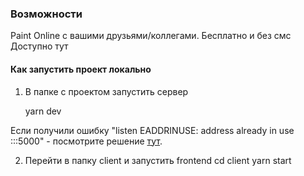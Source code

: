 ### Возможности

Paint Online с вашими друзьями/коллегами. Бесплатно и без смс
Доступно тут

#### Как запустить проект локально

1. В папке с проектом запустить сервер

    yarn dev

  Если получили ошибку "listen EADDRINUSE: address already in use :::5000" - посмотрите решение [тут](https://medium.com/pythonistas/port-5000-already-in-use-macos-monterey-issue-d86b02edd36c).

2. Перейти в папку client и запустить frontend
    cd client
    yarn start